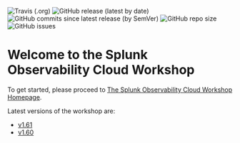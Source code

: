 ![Travis (.org)](https://img.shields.io/travis/signalfx/observability-workshop)
![GitHub release (latest by date)](https://img.shields.io/github/v/release/signalfx/observability-workshop)
![GitHub commits since latest release (by SemVer)](https://img.shields.io/github/commits-since/signalfx/observability-workshop/latest)
![GitHub repo size](https://img.shields.io/github/repo-size/signalfx/observability-workshop)
![GitHub issues](https://img.shields.io/github/issues/signalfx/observability-workshop)

# Welcome to the Splunk Observability Cloud Workshop

To get started, please proceed to [The Splunk Observability Cloud Workshop Homepage](https://signalfx.github.io/observability-workshop/latest/).

Latest versions of the workshop are:
- [v1.61](https://signalfx.github.io/observability-workshop/v1.61/)
- [v1.60](https://signalfx.github.io/observability-workshop/v1.60/)
